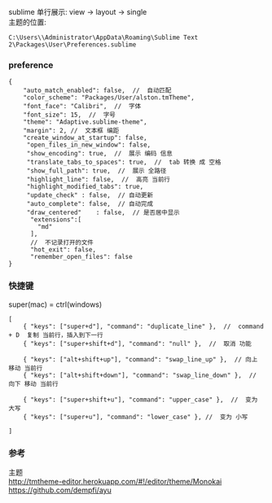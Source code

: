 sublime 单行展示:  view -> layout -> single  
主题的位置:  
```
C:\Users\\Administrator\AppData\Roaming\Sublime Text 2\Packages\User\Preferences.sublime  
```
### preference  
```
{
	"auto_match_enabled": false,  //  自动匹配
	"color_scheme": "Packages/User/alston.tmTheme",
	"font_face": "Calibri",  //  字体 
	"font_size": 15,  //  字号   
	"theme": "Adaptive.sublime-theme",
	"margin": 2, //  文本框 编距
	"create_window_at_startup": false, 
	 "open_files_in_new_window": false,
	 "show_encoding": true,  //  展示 编码 信息
	 "translate_tabs_to_spaces": true,  //  tab 转换 成 空格  
	 "show_full_path": true,  //  展示 全路径
	 "highlight_line": false,  //  高亮 当前行  
	 "highlight_modified_tabs": true,  
	 "update_check" : false,  // 自动更新
	 "auto_complete": false,  // 自动完成  
	 "draw_centered"    : false,  // 是否居中显示
	  "extensions":[
	  	"md"
	  ],
	  //  不记录打开的文件
	  "hot_exit": false,
      "remember_open_files": false
}

```
### 快捷键  
super(mac) = ctrl(windows)  
```
[
    { "keys": ["super+d"], "command": "duplicate_line" },  //  command + D  复制 当前行，插入到下一行
    { "keys": ["super+shift+d"], "command": "null" },  //  取消 功能  

    { "keys": ["alt+shift+up"], "command": "swap_line_up" },  // 向上 移动 当前行  
    { "keys": ["alt+shift+down"], "command": "swap_line_down" },  // 向下 移动 当前行 

    { "keys": ["super+shift+u"], "command": "upper_case" },  //  变为 大写
    { "keys": ["super+u"], "command": "lower_case" }, //  变为 小写

]
```
### 参考  
主题  
http://tmtheme-editor.herokuapp.com/#!/editor/theme/Monokai  
https://github.com/dempfi/ayu  